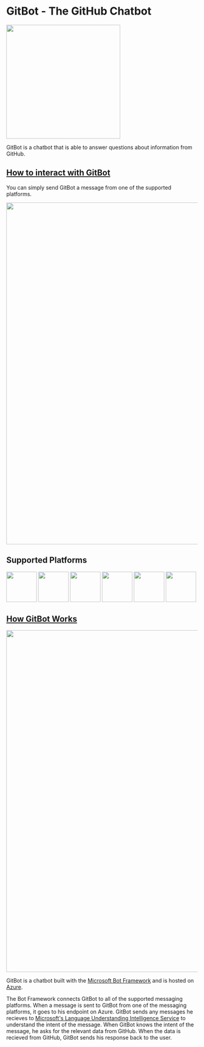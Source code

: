 # GitBot - The GitHub Chatbot

<img src="https://github.com/nating/gitbot/blob/master/docs/assets/gitbot-inverted-black.png" width="300">

GitBot is a chatbot that is able to answer questions about information from GitHub.

## [How to interact with GitBot](https://github.com/nating/gitbot/wiki/Talking-to-GitBot)

You can simply send GitBot a message from one of the supported platforms.

<img src="https://github.com/nating/gitbot/blob/master/docs/assets/gitbot-demo.gif" width="900">


## Supported Platforms
[<img src="https://github.com/nating/gitbot/blob/master/docs/assets/platform-logos/web-logo.png" width="80">][web]
[<img src="https://github.com/nating/gitbot/blob/master/docs/assets/platform-logos/email-logo.png" width="80">][email]
[<img src="https://github.com/nating/gitbot/blob/master/docs/assets/platform-logos/messenger-logo.png" width="80">][messenger]
[<img src="https://github.com/nating/gitbot/blob/master/docs/assets/platform-logos/skype-logo.png" width="80">][skype]
[<img src="https://github.com/nating/gitbot/blob/master/docs/assets/platform-logos/slack-logo.png" width="80">][slack]
[<img src="https://github.com/nating/gitbot/blob/master/docs/assets/platform-logos/sms-logo.png" width="80">][sms]

## [How GitBot Works](https://github.com/nating/gitbot/wiki/How-GitBot-Works)

<img src="https://github.com/nating/gitbot/blob/master/docs/assets/gitbot-explanation.png" width="900">

GitBot is a chatbot built with the [Microsoft Bot Framework][mbf] and is hosted on [Azure][azure].  

The Bot Framework connects GitBot to all of the supported messaging platforms. When a message is sent to GitBot from one of the messaging platforms, it goes to his endpoint on Azure. GitBot sends any messages he recieves to [Microsoft's Language Understanding Intelligence Service][luis] to understand the intent of the message. When GitBot knows the intent of the message, he asks for the relevant data from GitHub. When the data is recieved from GitHub, GitBot sends his response back to the user.  

[mbf]: https://dev.botframework.com/
[azure]: https://azure.microsoft.com
[luis]: https://www.microsoft.com/cognitive-services/en-us/language-understanding-intelligent-service-luis
[web]: https://github.com/nating/gitbot/wiki/Talking-to-GitBot#web
[email]: https://github.com/nating/gitbot/wiki/Talking-to-GitBot#email
[messenger]: https://github.com/nating/gitbot/wiki/Talking-to-GitBot#facebook-messenger
[skype]: https://github.com/nating/gitbot/wiki/Talking-to-GitBot#skype
[slack]: https://github.com/nating/gitbot/wiki/Talking-to-GitBot#slack
[sms]: https://github.com/nating/gitbot/wiki/Talking-to-GitBot#sms
